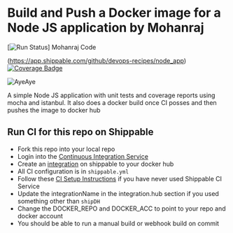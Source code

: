 # Build and Push a Docker image for a Node JS application by Mohanraj

[![Run Status](https://api.shippable.com/projects/5abe655e2003d10700c3cf95/badge?branch=master)]
Mohanraj Code

(https://app.shippable.com/github/devops-recipes/node_app) [![Coverage Badge](https://api.shippable.com/projects/5abe655e2003d10700c3cf95/coverageBadge?branch=master)](https://app.shippable.com/github/devops-recipes/node_app)

![AyeAye](https://github.com/devops-recipes/push-docker-hub/blob/master/public/resources/images/captain.png)

A simple Node JS application with unit tests and coverage reports using mocha 
and istanbul. It also does a docker build once CI posses and then pushes the image
to docker hub

## Run CI for this repo on Shippable
* Fork this repo into your local repo
* Login into the [Continuous Integration Service](wwww.shippable.com) 
* Create an [integration](http://docs.shippable.com/platform/integration/dockerRegistryLogin/) on shippable to your docker hub
* All CI configuration is in `shippable.yml`
* Follow these [CI Setup Instructions](http://docs.shippable.com/ci/runFirstBuild/) if you have never used Shippable CI Service
* Update the integrationName in the integration.hub section if you used something other than `shipDH`
* Change the DOCKER_REPO and DOCKER_ACC to point to your repo and docker account
* You should be able to run a manual build or webhook build on commit

